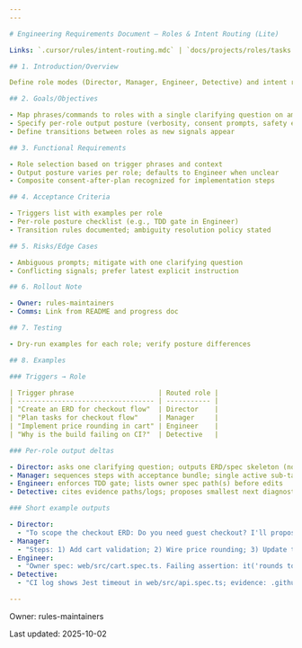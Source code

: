 ```yaml
---
---

# Engineering Requirements Document — Roles & Intent Routing (Lite)

Links: `.cursor/rules/intent-routing.mdc` | `docs/projects/roles/tasks.md` | `docs/projects/split-progress/erd.md`

## 1. Introduction/Overview

Define role modes (Director, Manager, Engineer, Detective) and intent routing to adapt outputs and guardrails per role.

## 2. Goals/Objectives

- Map phrases/commands to roles with a single clarifying question on ambiguity
- Specify per-role output posture (verbosity, consent prompts, safety emphasis)
- Define transitions between roles as new signals appear

## 3. Functional Requirements

- Role selection based on trigger phrases and context
- Output posture varies per role; defaults to Engineer when unclear
- Composite consent-after-plan recognized for implementation steps

## 4. Acceptance Criteria

- Triggers list with examples per role
- Per-role posture checklist (e.g., TDD gate in Engineer)
- Transition rules documented; ambiguity resolution policy stated

## 5. Risks/Edge Cases

- Ambiguous prompts; mitigate with one clarifying question
- Conflicting signals; prefer latest explicit instruction

## 6. Rollout Note

- Owner: rules-maintainers
- Comms: Link from README and progress doc

## 7. Testing

- Dry-run examples for each role; verify posture differences

## 8. Examples

### Triggers → Role

| Trigger phrase                     | Routed role |
| ---------------------------------- | ----------- |
| "Create an ERD for checkout flow"  | Director    |
| "Plan tasks for checkout flow"     | Manager     |
| "Implement price rounding in cart" | Engineer    |
| "Why is the build failing on CI?"  | Detective   |

### Per-role output deltas

- Director: asks one clarifying question; outputs ERD/spec skeleton (no file writes without consent)
- Manager: sequences steps with acceptance bundle; single active sub-task note
- Engineer: enforces TDD gate; lists owner spec path(s) before edits
- Detective: cites evidence paths/logs; proposes smallest next diagnostic step

### Short example outputs

- Director:
  - "To scope the checkout ERD: Do you need guest checkout? I'll propose `docs/specs/checkout-flow-spec.md` with Goals, Functional Requirements, Acceptance Criteria. Proceed?"
- Manager:
  - "Steps: 1) Add cart validation; 2) Wire price rounding; 3) Update totals. Acceptance bundle: targets [web/src/cart.ts, web/src/cart.spec.ts], exactChange 'Round to 2 decimals', successCriteria ['spec passes'], runInstructions ['yarn test web/src/cart.spec.ts -t "rounds to 2"']."
- Engineer:
  - "Owner spec: web/src/cart.spec.ts. Failing assertion: it('rounds to 2 decimals'). I'll add the failing spec first, then implement minimal rounding in cart.ts."
- Detective:
  - "CI log shows Jest timeout in web/src/api.spec.ts; evidence: .github/workflows/ci.yml step 'test'. Smallest next step: run `yarn test web/src/api.spec.ts -t "retries"` locally with increased timeout."

---
```


Owner: rules-maintainers

Last updated: 2025-10-02
